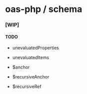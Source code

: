 # oas-php / schema
### [WIP]

#### TODO

* unevaluatedProperties
* unevaluatedItems

* $anchor
* $recursiveAnchor
* $recursiveRef

